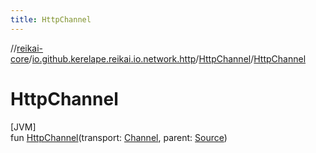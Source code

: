 ```yaml
---
title: HttpChannel
---
```

//[reikai-core](../../../index.html)/[io.github.kerelape.reikai.io.network.http](../index.html)/[HttpChannel](index.html)/[HttpChannel](-http-channel.html)



# HttpChannel



[JVM]\
fun [HttpChannel](-http-channel.html)(transport: [Channel](../../io.github.kerelape.reikai.io/-channel/index.html), parent: [Source](../../io.github.kerelape.reikai.io/-source/index.html))




